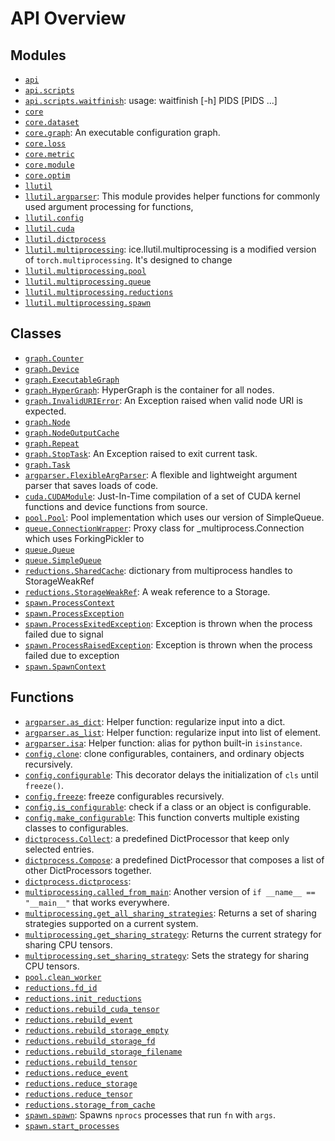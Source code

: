 <!-- markdownlint-disable -->

# API Overview

## Modules

- [`api`](./api.md#module-api)
- [`api.scripts`](./api.scripts.md#module-apiscripts)
- [`api.scripts.waitfinish`](./api.scripts.waitfinish.md#module-apiscriptswaitfinish): usage: waitfinish [-h] PIDS [PIDS ...]
- [`core`](./core.md#module-core)
- [`core.dataset`](./core.dataset.md#module-coredataset)
- [`core.graph`](./core.graph.md#module-coregraph): An executable configuration graph.
- [`core.loss`](./core.loss.md#module-coreloss)
- [`core.metric`](./core.metric.md#module-coremetric)
- [`core.module`](./core.module.md#module-coremodule)
- [`core.optim`](./core.optim.md#module-coreoptim)
- [`llutil`](./llutil.md#module-llutil)
- [`llutil.argparser`](./llutil.argparser.md#module-llutilargparser): This module provides helper functions for commonly used argument processing for functions, 
- [`llutil.config`](./llutil.config.md#module-llutilconfig)
- [`llutil.cuda`](./llutil.cuda.md#module-llutilcuda)
- [`llutil.dictprocess`](./llutil.dictprocess.md#module-llutildictprocess)
- [`llutil.multiprocessing`](./llutil.multiprocessing.md#module-llutilmultiprocessing): ice.llutil.multiprocessing is a modified version of ``torch.multiprocessing``. It's designed to change
- [`llutil.multiprocessing.pool`](./llutil.multiprocessing.pool.md#module-llutilmultiprocessingpool)
- [`llutil.multiprocessing.queue`](./llutil.multiprocessing.queue.md#module-llutilmultiprocessingqueue)
- [`llutil.multiprocessing.reductions`](./llutil.multiprocessing.reductions.md#module-llutilmultiprocessingreductions)
- [`llutil.multiprocessing.spawn`](./llutil.multiprocessing.spawn.md#module-llutilmultiprocessingspawn)

## Classes

- [`graph.Counter`](./core.graph.md#class-counter)
- [`graph.Device`](./core.graph.md#class-device)
- [`graph.ExecutableGraph`](./core.graph.md#class-executablegraph)
- [`graph.HyperGraph`](./core.graph.md#class-hypergraph): HyperGraph is the container for all nodes.
- [`graph.InvalidURIError`](./core.graph.md#class-invalidurierror): An Exception raised when valid node URI is expected.
- [`graph.Node`](./core.graph.md#class-node)
- [`graph.NodeOutputCache`](./core.graph.md#class-nodeoutputcache)
- [`graph.Repeat`](./core.graph.md#class-repeat)
- [`graph.StopTask`](./core.graph.md#class-stoptask): An Exception raised to exit current task.
- [`graph.Task`](./core.graph.md#class-task)
- [`argparser.FlexibleArgParser`](./llutil.argparser.md#class-flexibleargparser): A flexible and lightweight argument parser that saves loads of code.
- [`cuda.CUDAModule`](./llutil.cuda.md#class-cudamodule): Just-In-Time compilation of a set of CUDA kernel functions and device functions from source.
- [`pool.Pool`](./llutil.multiprocessing.pool.md#class-pool): Pool implementation which uses our version of SimpleQueue.
- [`queue.ConnectionWrapper`](./llutil.multiprocessing.queue.md#class-connectionwrapper): Proxy class for _multiprocess.Connection which uses ForkingPickler to
- [`queue.Queue`](./llutil.multiprocessing.queue.md#class-queue)
- [`queue.SimpleQueue`](./llutil.multiprocessing.queue.md#class-simplequeue)
- [`reductions.SharedCache`](./llutil.multiprocessing.reductions.md#class-sharedcache): dictionary from multiprocess handles to StorageWeakRef
- [`reductions.StorageWeakRef`](./llutil.multiprocessing.reductions.md#class-storageweakref): A weak reference to a Storage.
- [`spawn.ProcessContext`](./llutil.multiprocessing.spawn.md#class-processcontext)
- [`spawn.ProcessException`](./llutil.multiprocessing.spawn.md#class-processexception)
- [`spawn.ProcessExitedException`](./llutil.multiprocessing.spawn.md#class-processexitedexception): Exception is thrown when the process failed due to signal
- [`spawn.ProcessRaisedException`](./llutil.multiprocessing.spawn.md#class-processraisedexception): Exception is thrown when the process failed due to exception
- [`spawn.SpawnContext`](./llutil.multiprocessing.spawn.md#class-spawncontext)

## Functions

- [`argparser.as_dict`](./llutil.argparser.md#function-as_dict): Helper function: regularize input into a dict.
- [`argparser.as_list`](./llutil.argparser.md#function-as_list): Helper function: regularize input into list of element.
- [`argparser.isa`](./llutil.argparser.md#function-isa): Helper function: alias for python built-in ``isinstance``.
- [`config.clone`](./llutil.config.md#function-clone): clone configurables, containers, and ordinary objects recursively.
- [`config.configurable`](./llutil.config.md#function-configurable): This decorator delays the initialization of ``cls`` until ``freeze()``.
- [`config.freeze`](./llutil.config.md#function-freeze): freeze configurables recursively.
- [`config.is_configurable`](./llutil.config.md#function-is_configurable): check if a class or an object is configurable. 
- [`config.make_configurable`](./llutil.config.md#function-make_configurable): This function converts multiple existing classes to configurables.
- [`dictprocess.Collect`](./llutil.dictprocess.md#function-collect): a predefined DictProcessor that keep only selected entries.
- [`dictprocess.Compose`](./llutil.dictprocess.md#function-compose): a predefined DictProcessor that composes a list of other DictProcessors together.
- [`dictprocess.dictprocess`](./llutil.dictprocess.md#function-dictprocess):     
- [`multiprocessing.called_from_main`](./llutil.multiprocessing.md#function-called_from_main): Another version of ``if __name__ == "__main__"`` that works everywhere.
- [`multiprocessing.get_all_sharing_strategies`](./llutil.multiprocessing.md#function-get_all_sharing_strategies): Returns a set of sharing strategies supported on a current system.
- [`multiprocessing.get_sharing_strategy`](./llutil.multiprocessing.md#function-get_sharing_strategy): Returns the current strategy for sharing CPU tensors.
- [`multiprocessing.set_sharing_strategy`](./llutil.multiprocessing.md#function-set_sharing_strategy): Sets the strategy for sharing CPU tensors.
- [`pool.clean_worker`](./llutil.multiprocessing.pool.md#function-clean_worker)
- [`reductions.fd_id`](./llutil.multiprocessing.reductions.md#function-fd_id)
- [`reductions.init_reductions`](./llutil.multiprocessing.reductions.md#function-init_reductions)
- [`reductions.rebuild_cuda_tensor`](./llutil.multiprocessing.reductions.md#function-rebuild_cuda_tensor)
- [`reductions.rebuild_event`](./llutil.multiprocessing.reductions.md#function-rebuild_event)
- [`reductions.rebuild_storage_empty`](./llutil.multiprocessing.reductions.md#function-rebuild_storage_empty)
- [`reductions.rebuild_storage_fd`](./llutil.multiprocessing.reductions.md#function-rebuild_storage_fd)
- [`reductions.rebuild_storage_filename`](./llutil.multiprocessing.reductions.md#function-rebuild_storage_filename)
- [`reductions.rebuild_tensor`](./llutil.multiprocessing.reductions.md#function-rebuild_tensor)
- [`reductions.reduce_event`](./llutil.multiprocessing.reductions.md#function-reduce_event)
- [`reductions.reduce_storage`](./llutil.multiprocessing.reductions.md#function-reduce_storage)
- [`reductions.reduce_tensor`](./llutil.multiprocessing.reductions.md#function-reduce_tensor)
- [`reductions.storage_from_cache`](./llutil.multiprocessing.reductions.md#function-storage_from_cache)
- [`spawn.spawn`](./llutil.multiprocessing.spawn.md#function-spawn): Spawns ``nprocs`` processes that run ``fn`` with ``args``.
- [`spawn.start_processes`](./llutil.multiprocessing.spawn.md#function-start_processes)
